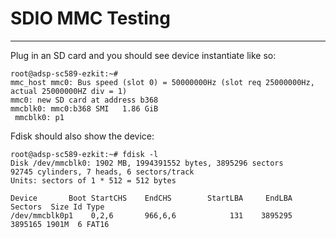 # SDIO MMC Testing
-----------------------------------

Plug in an SD card and you should see device instantiate like so:
```
root@adsp-sc589-ezkit:~#
mmc_host mmc0: Bus speed (slot 0) = 50000000Hz (slot req 25000000Hz, actual 25000000HZ div = 1)
mmc0: new SD card at address b368
mmcblk0: mmc0:b368 SMI   1.86 GiB 
 mmcblk0: p1
```


Fdisk should also show the device:
```
root@adsp-sc589-ezkit:~# fdisk -l
Disk /dev/mmcblk0: 1902 MB, 1994391552 bytes, 3895296 sectors
92745 cylinders, 7 heads, 6 sectors/track
Units: sectors of 1 * 512 = 512 bytes

Device       Boot StartCHS    EndCHS        StartLBA     EndLBA    Sectors  Size Id Type
/dev/mmcblk0p1    0,2,6       966,6,6            131    3895295    3895165 1901M  6 FAT16
```